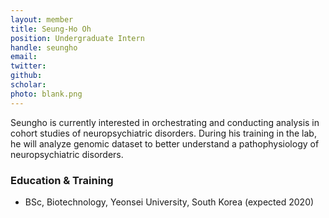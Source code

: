 ```yaml
---
layout: member
title: Seung-Ho Oh
position: Undergraduate Intern
handle: seungho
email:
twitter:
github:
scholar: 
photo: blank.png
---
```


Seungho is currently interested in orchestrating and conducting analysis in cohort studies of neuropsychiatric disorders. During his training in the lab, he will analyze genomic dataset to better understand a pathophysiology of neuropsychiatric disorders.

### Education & Training
- BSc, Biotechnology, Yeonsei University, South Korea (expected 2020)